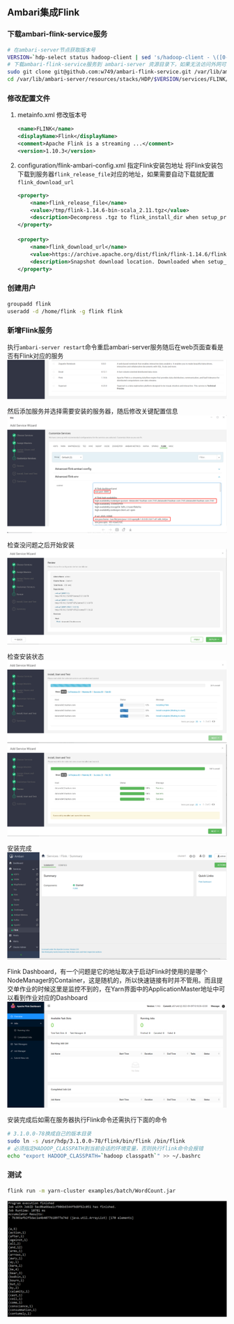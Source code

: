 ## Ambari集成Flink

### 下载ambari-flink-service服务
```bash
# 在ambari-server节点获取版本号
VERSION=`hdp-select status hadoop-client | sed 's/hadoop-client - \([0-9]\.[0-9]\).*/\1/'`
# 下载ambari-flink-service服务到 ambari-server 资源目录下，如果无法访问外网可以下载下来传到目的目录
sudo git clone git@github.com:w749/ambari-flink-service.git /var/lib/ambari-server/resources/stacks/HDP/$VERSION/services/FLINK
cd /var/lib/ambari-server/resources/stacks/HDP/$VERSION/services/FLINK/
```

### 修改配置文件

1. metainfo.xml 修改版本号
    ```xml
    <name>FLINK</name>
    <displayName>Flink</displayName>
    <comment>Apache Flink is a streaming ...</comment>
    <version>1.10.3</version>
    ```

2. configuration/flink-ambari-config.xml 指定Flink安装包地址
    将Flink安装包下载到服务器`flink_release_file`对应的地址，如果需要自动下载就配置`flink_download_url`
    ```xml
    <property>
        <name>flink_release_file</name>
        <value>/tmp/flink-1.14.6-bin-scala_2.11.tgz</value>
        <description>Decompress .tgz to flink_install_dir when setup_prebuilt is true</description>
    </property>

    <property>
        <name>flink_download_url</name>
        <value>https://archive.apache.org/dist/flink/flink-1.14.6/flink-1.14.6-bin-scala_2.11.tgz</value>
        <description>Snapshot download location. Downloaded when setup_prebuilt is true</description>
    </property>
    ```

### 创建用户
```bash
groupadd flink
useradd -d /home/flink -g flink flink
```

### 新增Flink服务
执行`ambari-server restart`命令重启ambari-server服务随后在web页面查看是否有Flink对应的服务
![Image](screenshots/hava-flink.png?raw=true)

然后添加服务并选择需要安装的服务器，随后修改关键配置信息
![Image](screenshots/edit-configuation.png?raw=true)

检查没问题之后开始安装
![Image](screenshots/deploy.png?raw=true)

检查安装状态
![Image](screenshots/in-progress.png?raw=true)
![Image](screenshots/install-sucessful.png?raw=true)

安装完成
![Image](screenshots/flink-status.png?raw=true)

Flink Dashboard，有一个问题是它的地址取决于启动Flink时使用的是哪个NodeManager的Container，这是随机的，所以快速链接有时并不管用。而且提交单作业的时候这里是监控不到的，在Yarn界面中的ApplicationMaster地址中可以看到作业对应的Dashboard
![Image](screenshots/flink-dashboard.png?raw=true)

安装完成后如需在服务器执行Flink命令还需执行下面的命令
```bash
# 3.1.0.0-78换成自己的版本目录
sudo ln -s /usr/hdp/3.1.0.0-78/flink/bin/flink /bin/flink
# 必须指定HADOOP_CLASSPATH到当前会话的环境变量，否则执行flink命令会报错
echo "export HADOOP_CLASSPATH=`hadoop classpath`" >> ~/.bashrc
```

### 测试
```bash
flink run -m yarn-cluster examples/batch/WordCount.jar
```
![Image](screenshots/flink-test.png?raw=true)